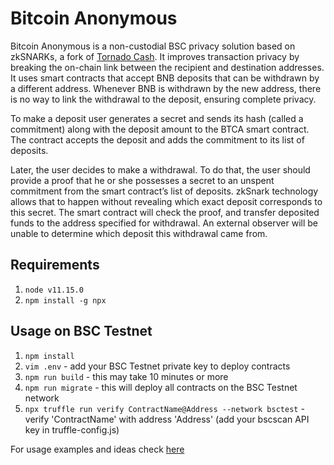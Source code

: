 # Bitcoin Anonymous

Bitcoin Anonymous is a non-custodial BSC privacy solution based on zkSNARKs, a fork of [Tornado Cash](https://tornado.cash). It improves transaction privacy by breaking the on-chain link between the recipient and destination addresses. It uses smart contracts that accept BNB deposits that can be withdrawn by a different address. Whenever BNB is withdrawn by the new address, there is no way to link the withdrawal to the deposit, ensuring complete privacy.

To make a deposit user generates a secret and sends its hash (called a commitment) along with the deposit amount to the BTCA smart contract. The contract accepts the deposit and adds the commitment to its list of deposits.

Later, the user decides to make a withdrawal. To do that, the user should provide a proof that he or she possesses a secret to an unspent commitment from the smart contract’s list of deposits. zkSnark technology allows that to happen without revealing which exact deposit corresponds to this secret. The smart contract will check the proof, and transfer deposited funds to the address specified for withdrawal. An external observer will be unable to determine which deposit this withdrawal came from.

## Requirements

1. `node v11.15.0`
2. `npm install -g npx`

## Usage on BSC Testnet

1. `npm install`
1. `vim .env` - add your BSC Testnet private key to deploy contracts
1. `npm run build` - this may take 10 minutes or more
1. `npm run migrate` - this will deploy all contracts on the BSC Testnet network
1. `npx truffle run verify ContractName@Address --network bsctest` - verify 'ContractName' with address 'Address' (add your bscscan API key in truffle-config.js)

For usage examples and ideas check [here](https://github.com/tornadocash/tornado-core/blob/master/cli.js)
